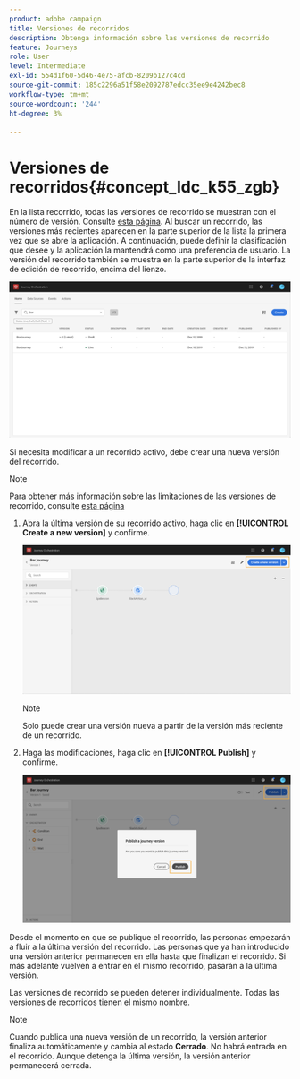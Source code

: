 ```yaml
---
product: adobe campaign
title: Versiones de recorridos
description: Obtenga información sobre las versiones de recorrido
feature: Journeys
role: User
level: Intermediate
exl-id: 554d1f60-5d46-4e75-afcb-8209b127c4cd
source-git-commit: 185c2296a51f58e2092787edcc35ee9e4242bec8
workflow-type: tm+mt
source-wordcount: '244'
ht-degree: 3%

---
```


# Versiones de recorridos{#concept_ldc_k55_zgb}

En la lista recorrido, todas las versiones de recorrido se muestran con el número de versión. Consulte [esta página](../building-journeys/using-the-journey-designer.md). Al buscar un recorrido, las versiones más recientes aparecen en la parte superior de la lista la primera vez que se abre la aplicación. A continuación, puede definir la clasificación que desee y la aplicación la mantendrá como una preferencia de usuario. La versión del recorrido también se muestra en la parte superior de la interfaz de edición de recorrido, encima del lienzo.

![](../assets/journeyversions1.png)

Si necesita modificar a un recorrido activo, debe crear una nueva versión del recorrido.

>[!NOTE]
>
>Para obtener más información sobre las limitaciones de las versiones de recorrido, consulte [esta página](../about/limitations.md#journey-versions-limitations)

1. Abra la última versión de su recorrido activo, haga clic en **[!UICONTROL Create a new version]** y confirme.

   ![](../assets/journeyversions2.png)

   >[!NOTE]
   >
   >Solo puede crear una versión nueva a partir de la versión más reciente de un recorrido.

1. Haga las modificaciones, haga clic en **[!UICONTROL Publish]** y confirme.

   ![](../assets/journeyversions3.png)

Desde el momento en que se publique el recorrido, las personas empezarán a fluir a la última versión del recorrido. Las personas que ya han introducido una versión anterior permanecen en ella hasta que finalizan el recorrido. Si más adelante vuelven a entrar en el mismo recorrido, pasarán a la última versión.

Las versiones de recorrido se pueden detener individualmente. Todas las versiones de recorridos tienen el mismo nombre.

>[!NOTE]
>
>Cuando publica una nueva versión de un recorrido, la versión anterior finaliza automáticamente y cambia al estado **Cerrado**. No habrá entrada en el recorrido. Aunque detenga la última versión, la versión anterior permanecerá cerrada.
